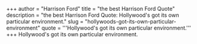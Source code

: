 +++
author = "Harrison Ford"
title = "the best Harrison Ford Quote"
description = "the best Harrison Ford Quote: Hollywood's got its own particular environment."
slug = "hollywoods-got-its-own-particular-environment"
quote = '''Hollywood's got its own particular environment.'''
+++
Hollywood's got its own particular environment.

